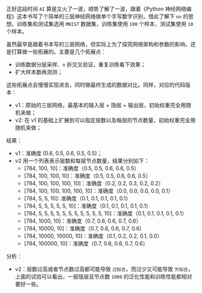 正好这段时间 `AI` 算是又火了一波，顺势了解了一波，跟着《Python 神经网络编程》这本书写了个简单的三层神经网络做单个手写数字识别，借此了解下 `nn` 的思想。训练集和测试集选用 `MNIST` 数据集，训练集使用 `100` 个样本，测试集使用 `10` 个样本。 



虽然最早是跟着书本写的三层网络，但实际上为了探究网络架构和参数的影响，还是打算做一些拓展的。主要是几个拓展点：



- 训练数据分层采样、`n` 折交叉验证，重复训练看下效果；
- 扩大样本数再测测；



这些拓展点会慢慢实现进去，同时做最终生成的数据对比。同样，对应的代码版本：



- v1：原始的三层网络，最基本的输入层 + 隐层 + 输出层，初始权重完全用随机来做；
- v2: 在 v1 的基础上扩展到可以指定层数以及每层的节点数量，初始权重完全用随机来做；



结果：



- v1：准确度 (0.6, 0.5, 0.6, 0.5, 0.5)；
- v2 用一个列表表示层数和每层节点数量，结果分别如下：
  - [784, 100, 10]：准确度（0.5, 0.5, 0.6, 0.6, 0.5）
  - [784, 100, 100, 10]：准确度（0.5, 0.5, 0.6, 0.6, 0.5）
  - [784, 100, 100, 100, 10]：准确度（0.2, 0.2, 0.3, 0.2, 0.2）
  - [784, 100, 100, 100, 100, 10]：准确度（0.0, 0.0, 0.0, 0.0, 0.1）
  - [784, 5, 5, 10]: 准确度（0.1, 0.1, 0.1, 0.1, 0.1）
  - [784, 5, 5, 5, 5, 5, 10]：准确度（0.1, 0.1, 0.1, 0.1, 0.1）
  - [784, 5, 5, 5, 5, 5, 5, 5, 5, 5, 5, 5, 10]：准确度（0.1, 0.1, 0.1, 0.1, 0.1）
  - [784, 1000, 10]：准确度（0.7, 0.6, 0.6, 0.7, 0.6）
  - [784, 10000, 10]：准确度（0.7, 0.6, 0.6, 0.7, 0.6）
  - [784, 10000, 10000, 10]：准确度（0.1, 0.2, 0.2, 0.1, 0.0）
  - [784, 100000, 10]：准确度（0.7, 0.6, 0.6, 0.7, 0.6）



分析：

- v2：层数过高或者节点数过高都可能导致 `过拟合`，而过少又可能导致 `欠拟合`，上面的试验可以看出，一层隐层且节点数 `1000` 的泛化性能和训练性能都相对要好一些。
